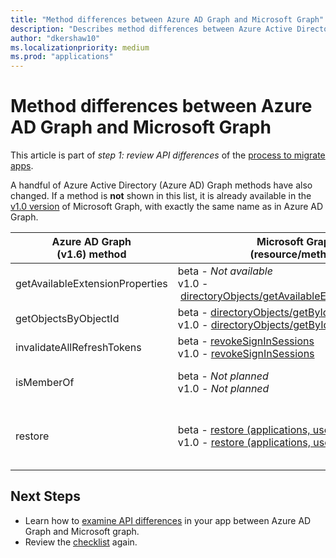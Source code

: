 ```yaml
---
title: "Method differences between Azure AD Graph and Microsoft Graph"
description: "Describes method differences between Azure Active Directory (Azure AD) Graph API and Microsoft Graph API (REST)."
author: "dkershaw10"
ms.localizationpriority: medium
ms.prod: "applications"
---
```


# Method differences between Azure AD Graph and Microsoft Graph

This article is part of *step 1: review API differences* of the [process to migrate apps](migrate-azure-ad-graph-planning-checklist.md).

A handful of Azure Active Directory (Azure AD) Graph methods have also changed.  If a method is **not** shown in this list, it is already available in the [v1.0 version](/graph/api/overview) of Microsoft Graph, with exactly the same name as in Azure AD Graph.

|Azure AD Graph <br>(v1.6) method |Microsoft Graph<br>(resource/method)|Comments|
|---|---|---|
| getAvailableExtensionProperties | beta&nbsp;-&nbsp;_Not available_ <br> v1.0&nbsp;-&nbsp;[directoryObjects/getAvailableExtensionProperties](/graph/api/directoryobject-getavailableextensionproperties) |  |
| getObjectsByObjectId | beta&nbsp;-&nbsp;[directoryObjects/getByIds](/graph/api/directoryobject-getbyids?view=graph-rest-beta&preserve-view=true) <br> v1.0&nbsp;-&nbsp;[directoryObjects/getByIds](/graph/api/directoryobject-getbyids) | |
| invalidateAllRefreshTokens | beta&nbsp;-&nbsp;[revokeSignInSessions](/graph/api/user-revokesigninsessions?view=graph-rest-beta&preserve-view=true) <br> v1.0&nbsp;-&nbsp;[revokeSignInSessions](/graph/api/user-revokesigninsessions) | |
| isMemberOf | beta&nbsp;-&nbsp;_Not planned_ <br> v1.0&nbsp;-&nbsp;_Not planned_ | Use [checkMemberGroups](/graph/api/user-checkmembergroups) instead. |
| restore | beta&nbsp;-&nbsp;[restore&nbsp;(applications,&nbsp;users,&nbsp;and&nbsp;groups)](/graph/api/directory-deleteditems-restore?view=graph-rest-beta&preserve-view=true)<br> v1.0&nbsp;-&nbsp;[restore&nbsp;(applications,&nbsp;users,&nbsp;and&nbsp;groups)](/graph/api/directory-deleteditems-restore) | You can also view deleted applications, users, and groups and permanently delete them. |

## Next Steps

- Learn how to [examine API differences](migrate-azure-ad-graph-audit-api-use.md) in your app between Azure AD Graph and Microsoft graph.
- Review the [checklist](migrate-azure-ad-graph-planning-checklist.md) again.

